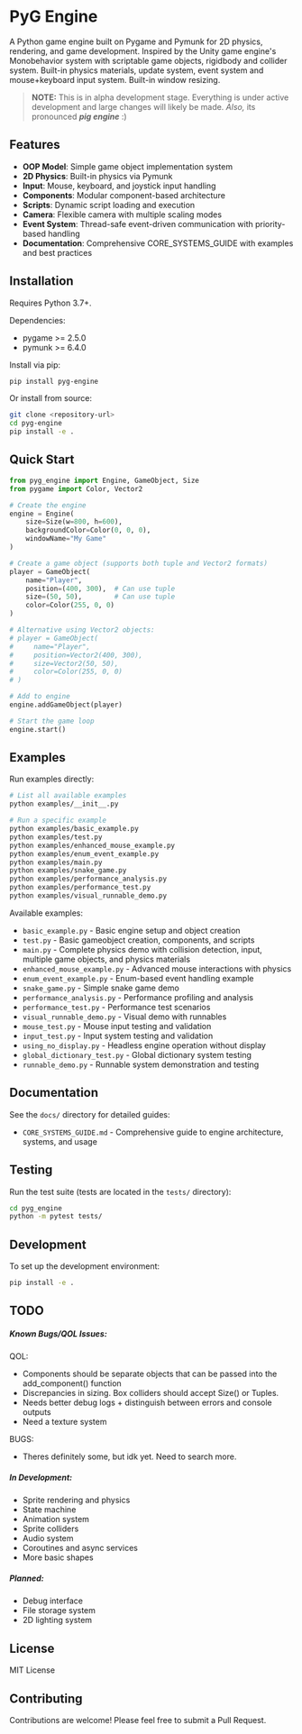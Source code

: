 # PyG Engine

A Python game engine built on Pygame and Pymunk for 2D physics, rendering, and game development.
Inspired by the Unity game engine's Monobehavior system with scriptable game objects, rigidbody and collider system.
Built-in physics materials, update system, event system and mouse+keyboard input system. Built-in window resizing.

> **NOTE:** This is in alpha development stage. Everything is under active development and large changes will likely be made.
> _Also,_ its pronounced _**pig engine**_ :)

## Features

- **OOP Model**: Simple game object implementation system
- **2D Physics**: Built-in physics via Pymunk
- **Input**: Mouse, keyboard, and joystick input handling
- **Components**: Modular component-based architecture
- **Scripts**: Dynamic script loading and execution
- **Camera**: Flexible camera with multiple scaling modes
- **Event System**: Thread-safe event-driven communication with priority-based handling
- **Documentation**: Comprehensive CORE_SYSTEMS_GUIDE with examples and best practices

## Installation

Requires Python 3.7+.

Dependencies:
- pygame >= 2.5.0
- pymunk >= 6.4.0

Install via pip:

```bash
pip install pyg-engine
```

Or install from source:

```bash
git clone <repository-url>
cd pyg-engine
pip install -e .
```

## Quick Start

```python
from pyg_engine import Engine, GameObject, Size
from pygame import Color, Vector2

# Create the engine
engine = Engine(
    size=Size(w=800, h=600),
    backgroundColor=Color(0, 0, 0),
    windowName="My Game"
)

# Create a game object (supports both tuple and Vector2 formats)
player = GameObject(
    name="Player",
    position=(400, 300),  # Can use tuple
    size=(50, 50),        # Can use tuple
    color=Color(255, 0, 0)
)

# Alternative using Vector2 objects:
# player = GameObject(
#     name="Player",
#     position=Vector2(400, 300),
#     size=Vector2(50, 50),
#     color=Color(255, 0, 0)
# )

# Add to engine
engine.addGameObject(player)

# Start the game loop
engine.start()
```

## Examples

Run examples directly:

```bash
# List all available examples
python examples/__init__.py

# Run a specific example
python examples/basic_example.py
python examples/test.py
python examples/enhanced_mouse_example.py
python examples/enum_event_example.py
python examples/main.py
python examples/snake_game.py
python examples/performance_analysis.py
python examples/performance_test.py
python examples/visual_runnable_demo.py
```

Available examples:
- `basic_example.py` - Basic engine setup and object creation
- `test.py` - Basic gameobject creation, components, and scripts
- `main.py` - Complete physics demo with collision detection, input, multiple game objects, and physics materials
- `enhanced_mouse_example.py` - Advanced mouse interactions with physics
- `enum_event_example.py` - Enum-based event handling example
- `snake_game.py` - Simple snake game demo
- `performance_analysis.py` - Performance profiling and analysis
- `performance_test.py` - Performance test scenarios
- `visual_runnable_demo.py` - Visual demo with runnables
- `mouse_test.py` - Mouse input testing and validation
- `input_test.py` - Input system testing and validation
- `using_no_display.py` - Headless engine operation without display
- `global_dictionary_test.py` - Global dictionary system testing
- `runnable_demo.py` - Runnable system demonstration and testing

## Documentation

See the `docs/` directory for detailed guides:
- `CORE_SYSTEMS_GUIDE.md` - Comprehensive guide to engine architecture, systems, and usage

## Testing

Run the test suite (tests are located in the `tests/` directory):

```bash
cd pyg_engine
python -m pytest tests/
```

## Development

To set up the development environment:

```bash
pip install -e .
```

## TODO
##### Known Bugs/QOL Issues:
QOL:
- Components should be separate objects that can be passed into the add_component() function
- Discrepancies in sizing. Box colliders should accept Size() or Tuples.
- Needs better debug logs + distinguish between errors and console outputs
- Need a texture system

BUGS:
- Theres definitely some, but idk yet. Need to search more.

##### In Development:
- Sprite rendering and physics
- State machine
- Animation system
- Sprite colliders
- Audio system
- Coroutines and async services
- More basic shapes

##### Planned:
- Debug interface
- File storage system
- 2D lighting system

## License

MIT License

## Contributing

Contributions are welcome! Please feel free to submit a Pull Request.
